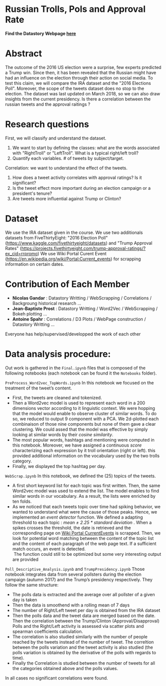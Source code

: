 # Russian Trolls, Pols and Approval Rate

**Find the Datastory Webpage [here](https://adarussiantrolltweetanalysis2018.github.io)**

# Abstract
The outcome of the 2016 US election were a surprise, few experts predicted a Trump win. Since then, it has been revealed that the Russian might have had an influence on the election through their action on social media. To test this claim, we will compare the IRA dataset and the "2016 Elections Poll". Moreover, the scope of the tweets dataset does no stop to the election. The dataset was last updated on March 2018, so we can also draw insights from the current presidency. Is there a correlation between the russian tweets and the approval raitings ?


# Research questions
First, we will classify and understand the dataset.
1. We want to start by defining the classes: what are the words associated with "RightTroll" or "LeftTroll". What is a typical right/left troll? 
2. Quantify each variables. # of tweets by subject/target.

Correlation: we want to understand the effect of the tweets.
1. How does a tweet activity correlates with approval ratings? Is it significant?
2. Is the tweet effect more important during an election campaign or a president's tenure?
3. Are tweets more influential against Trump or Clinton?


# Dataset
We use the IRA dataset given in the course.
We use two additionals datasets from FiveThirtyEight: "2016 Election Poll" (https://www.kaggle.com/fivethirtyeight/datasets) and "Trump Approval Rates" (https://projects.fivethirtyeight.com/trump-approval-ratings/?ex_cid=rrpromo)
We use Wiki Portal Curent Event (https://en.wikipedia.org/wiki/Portal:Current_events) for scrapping information on certain dates. 


# Contribution of Each Member 
  * **Nicolas Gandar** : Datastory Writting / WebScrapping / Correlations / Backgroung historical research ...
  * **Jean-Baptiste Prost** : Datastory Writting / Word2Vec / WebScrapping / Bokeh plotting ...
  * **Antoine Spahr** :  Correlations / D3 Plots / WebPage construction / Datastory Writting ...

Everyone has help/supervised/developped the work of each other

# Data analysis procedure:

Out work is gathered in the `Final.ipynb` files that is composed of the following notebooks (each notebook can be found it the `Notebooks` folder).

`PreProcess_Word2vec_TopWords.ipynb`
In this notebook we focused on the treatment of the tweet’s content.
* First, the tweets are cleaned and tokenized.
* Then a Word2vec model is used to represent each word in a 200 dimensions vector according to it linguistic context.  We were hopping that the model would enable to observe cluster of similar words. To do so, we reduced to output 9 component with a PCA. We 2d-plotted each combinaison of those nine components but none of them gave a clear clustering. We could assed that the model was effective by simply looking at similar words by their *cosine similarity*.
* The most popular words, hashtags and mentioning were computed in this notebook. Moreover,  we have assigned a  continuous *score* characterizing each expression by it troll orientation (right or left). this provided additional information on the vocabulary used by the two trolls category.
* Finally, we displayed the top hashtag per day.


`WebScrap.ipynb`
In this notebook, we defined the (25)  topics of the tweets.
* A first short keyword list for each topic was first written. Then, the same Word2vec model was used to extend the list. The model enables to find similar words in our vocabulary. As a result, the lists were enriched by ten folds.
* As we noticed that each tweets topic over time had spiking behavior, we wanted to understand what were the cause of those peaks. Hence, we implemented an *event detector* function. We defined a adapting threshold to each topic : *mean ± 2.25 * standard deviation* . When a spikes crosses the threshold, the date is retrieved and the corresponding page on [Wiki Portal CurrentEvents](https://en.wikipedia.org/wiki/Portal:Current_events)  is scrapped. Then, we look for potential word matching between the content of the topic list and the content of each paragraph of the web page text. If  a sufficient match occurs, an event is detected. <br> The function could still to be optimized but some very interesting output are provided


`Poll_Descriptive_Analysis.ipynb` and `TrumpPresidency.ipynb`
Those notebook integrates data from several pollsters during the election campaign (autumn 2017) and the Trump’s presidency respectively. They follow the same structure:
* The polls data is extracted and the average over all pollster of a given day is taken 
* Then the data is smoothend with a rolling mean of 7 days
* The number of Right/Left tweet per day is obtained from the IRA dataset
* Then the polls data and the tweet data are merged based on the date. Then the correlation between the Trump/Clinton (Approval/Disapproval) Polls and the Right/Left activity is assessed via scatter plots and spearman coefficients calculation.
* The correlation is also studied similarly with the number of people reached by the tweets instead of the number of tweet. The correltion between the polls variation and the tweet activity is also studied (the polls variation is obtained by the derivative of the polls with regards to time).
* Finally the Correlation is studied between the number of tweets for all the categories obtained above and the polls values.

In all cases no significant correlations were found. 
